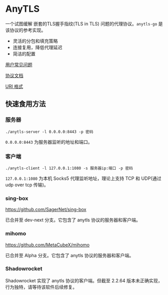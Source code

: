 # AnyTLS

一个试图缓解 嵌套的TLS握手指纹(TLS in TLS) 问题的代理协议。`anytls-go` 是该协议的参考实现。

- 灵活的分包和填充策略
- 连接复用，降低代理延迟
- 简洁的配置

[用户常见问题](./docs/faq.md)

[协议文档](./docs/protocol.md)

[URI 格式](./docs/uri_scheme.md)

## 快速食用方法

### 服务器

```
./anytls-server -l 0.0.0.0:8443 -p 密码
```

`0.0.0.0:8443` 为服务器监听的地址和端口。

### 客户端

```
./anytls-client -l 127.0.0.1:1080 -s 服务器ip:端口 -p 密码
```

`127.0.0.1:1080` 为本机 Socks5 代理监听地址，理论上支持 TCP 和 UDP(通过 udp over tcp 传输)。

### sing-box

https://github.com/SagerNet/sing-box

已合并至 dev-next 分支。它包含了 anytls 协议的服务器和客户端。

### mihomo

https://github.com/MetaCubeX/mihomo

已合并至 Alpha 分支。它包含了 anytls 协议的服务器和客户端。

### Shadowrocket

Shadowrocket 实现了 anytls 协议的客户端。但截至 2.2.64 版本未正确实现，行为独特，请等待该软件后续修复。
